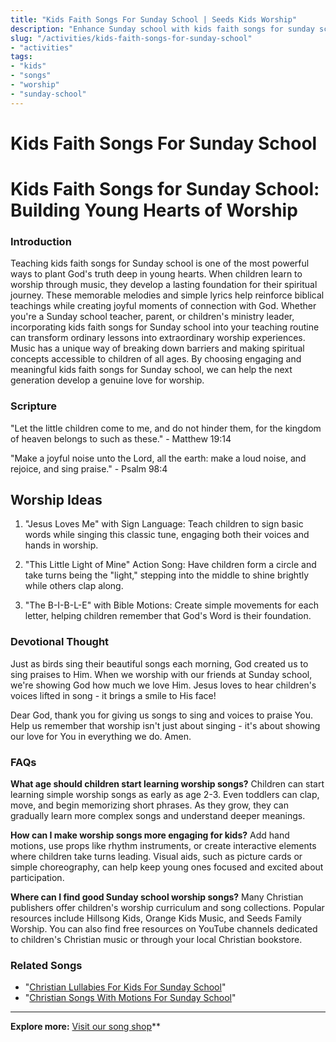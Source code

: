 ```yaml
---
title: "Kids Faith Songs For Sunday School | Seeds Kids Worship"
description: "Enhance Sunday school with kids faith songs for sunday school that teach faith through music. Educational worship resources for children."
slug: "/activities/kids-faith-songs-for-sunday-school"
- "activities"
tags:
- "kids"
- "songs"
- "worship"
- "sunday-school"
---
```


# Kids Faith Songs For Sunday School

# Kids Faith Songs for Sunday School: Building Young Hearts of Worship

### Introduction
Teaching kids faith songs for Sunday school is one of the most powerful ways to plant God's truth deep in young hearts. When children learn to worship through music, they develop a lasting foundation for their spiritual journey. These memorable melodies and simple lyrics help reinforce biblical teachings while creating joyful moments of connection with God. Whether you're a Sunday school teacher, parent, or children's ministry leader, incorporating kids faith songs for Sunday school into your teaching routine can transform ordinary lessons into extraordinary worship experiences. Music has a unique way of breaking down barriers and making spiritual concepts accessible to children of all ages. By choosing engaging and meaningful kids faith songs for Sunday school, we can help the next generation develop a genuine love for worship.

### Scripture
"Let the little children come to me, and do not hinder them, for the kingdom of heaven belongs to such as these." - Matthew 19:14

"Make a joyful noise unto the Lord, all the earth: make a loud noise, and rejoice, and sing praise." - Psalm 98:4

## Worship Ideas
1. "Jesus Loves Me" with Sign Language: Teach children to sign basic words while singing this classic tune, engaging both their voices and hands in worship.

2. "This Little Light of Mine" Action Song: Have children form a circle and take turns being the "light," stepping into the middle to shine brightly while others clap along.

3. "The B-I-B-L-E" with Bible Motions: Create simple movements for each letter, helping children remember that God's Word is their foundation.

### Devotional Thought
Just as birds sing their beautiful songs each morning, God created us to sing praises to Him. When we worship with our friends at Sunday school, we're showing God how much we love Him. Jesus loves to hear children's voices lifted in song - it brings a smile to His face! 

Dear God, thank you for giving us songs to sing and voices to praise You. Help us remember that worship isn't just about singing - it's about showing our love for You in everything we do. Amen.

### FAQs
**What age should children start learning worship songs?**
Children can start learning simple worship songs as early as age 2-3. Even toddlers can clap, move, and begin memorizing short phrases. As they grow, they can gradually learn more complex songs and understand deeper meanings.

**How can I make worship songs more engaging for kids?**
Add hand motions, use props like rhythm instruments, or create interactive elements where children take turns leading. Visual aids, such as picture cards or simple choreography, can help keep young ones focused and excited about participation.

**Where can I find good Sunday school worship songs?**
Many Christian publishers offer children's worship curriculum and song collections. Popular resources include Hillsong Kids, Orange Kids Music, and Seeds Family Worship. You can also find free resources on YouTube channels dedicated to children's Christian music or through your local Christian bookstore.

### Related Songs

- "[Christian Lullabies For Kids For Sunday School](/activities/christian-lullabies-for-kids-for-sunday-school/)"
- "[Christian Songs With Motions For Sunday School](/activities/christian-songs-with-motions-for-sunday-school/)"

---

**Explore more:** [Visit our song shop](https://seedskidsworship.com/shop)**

<!-- Schema Markup -->
<script type="application/ld+json">
{
  "@context": "https://schema.org",
  "@type": "MusicRecording",
  "name": "Kids Faith Songs For Sunday School",
  "byArtist": {
    "@type": "MusicGroup",
    "name": "Seeds Kids Worship"
  },
  "isFamilyFriendly": true,
  "url": "https://seedskidsworship.com/activities/kids-faith-songs-for-sunday-school/"
}
</script>
